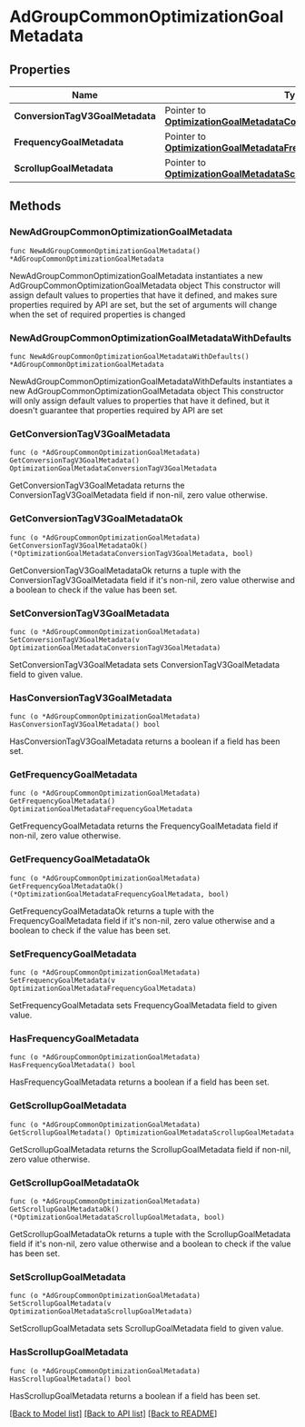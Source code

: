 # AdGroupCommonOptimizationGoalMetadata

## Properties

Name | Type | Description | Notes
------------ | ------------- | ------------- | -------------
**ConversionTagV3GoalMetadata** | Pointer to [**OptimizationGoalMetadataConversionTagV3GoalMetadata**](OptimizationGoalMetadataConversionTagV3GoalMetadata.md) |  | [optional] 
**FrequencyGoalMetadata** | Pointer to [**OptimizationGoalMetadataFrequencyGoalMetadata**](OptimizationGoalMetadataFrequencyGoalMetadata.md) |  | [optional] 
**ScrollupGoalMetadata** | Pointer to [**OptimizationGoalMetadataScrollupGoalMetadata**](OptimizationGoalMetadataScrollupGoalMetadata.md) |  | [optional] 

## Methods

### NewAdGroupCommonOptimizationGoalMetadata

`func NewAdGroupCommonOptimizationGoalMetadata() *AdGroupCommonOptimizationGoalMetadata`

NewAdGroupCommonOptimizationGoalMetadata instantiates a new AdGroupCommonOptimizationGoalMetadata object
This constructor will assign default values to properties that have it defined,
and makes sure properties required by API are set, but the set of arguments
will change when the set of required properties is changed

### NewAdGroupCommonOptimizationGoalMetadataWithDefaults

`func NewAdGroupCommonOptimizationGoalMetadataWithDefaults() *AdGroupCommonOptimizationGoalMetadata`

NewAdGroupCommonOptimizationGoalMetadataWithDefaults instantiates a new AdGroupCommonOptimizationGoalMetadata object
This constructor will only assign default values to properties that have it defined,
but it doesn't guarantee that properties required by API are set

### GetConversionTagV3GoalMetadata

`func (o *AdGroupCommonOptimizationGoalMetadata) GetConversionTagV3GoalMetadata() OptimizationGoalMetadataConversionTagV3GoalMetadata`

GetConversionTagV3GoalMetadata returns the ConversionTagV3GoalMetadata field if non-nil, zero value otherwise.

### GetConversionTagV3GoalMetadataOk

`func (o *AdGroupCommonOptimizationGoalMetadata) GetConversionTagV3GoalMetadataOk() (*OptimizationGoalMetadataConversionTagV3GoalMetadata, bool)`

GetConversionTagV3GoalMetadataOk returns a tuple with the ConversionTagV3GoalMetadata field if it's non-nil, zero value otherwise
and a boolean to check if the value has been set.

### SetConversionTagV3GoalMetadata

`func (o *AdGroupCommonOptimizationGoalMetadata) SetConversionTagV3GoalMetadata(v OptimizationGoalMetadataConversionTagV3GoalMetadata)`

SetConversionTagV3GoalMetadata sets ConversionTagV3GoalMetadata field to given value.

### HasConversionTagV3GoalMetadata

`func (o *AdGroupCommonOptimizationGoalMetadata) HasConversionTagV3GoalMetadata() bool`

HasConversionTagV3GoalMetadata returns a boolean if a field has been set.

### GetFrequencyGoalMetadata

`func (o *AdGroupCommonOptimizationGoalMetadata) GetFrequencyGoalMetadata() OptimizationGoalMetadataFrequencyGoalMetadata`

GetFrequencyGoalMetadata returns the FrequencyGoalMetadata field if non-nil, zero value otherwise.

### GetFrequencyGoalMetadataOk

`func (o *AdGroupCommonOptimizationGoalMetadata) GetFrequencyGoalMetadataOk() (*OptimizationGoalMetadataFrequencyGoalMetadata, bool)`

GetFrequencyGoalMetadataOk returns a tuple with the FrequencyGoalMetadata field if it's non-nil, zero value otherwise
and a boolean to check if the value has been set.

### SetFrequencyGoalMetadata

`func (o *AdGroupCommonOptimizationGoalMetadata) SetFrequencyGoalMetadata(v OptimizationGoalMetadataFrequencyGoalMetadata)`

SetFrequencyGoalMetadata sets FrequencyGoalMetadata field to given value.

### HasFrequencyGoalMetadata

`func (o *AdGroupCommonOptimizationGoalMetadata) HasFrequencyGoalMetadata() bool`

HasFrequencyGoalMetadata returns a boolean if a field has been set.

### GetScrollupGoalMetadata

`func (o *AdGroupCommonOptimizationGoalMetadata) GetScrollupGoalMetadata() OptimizationGoalMetadataScrollupGoalMetadata`

GetScrollupGoalMetadata returns the ScrollupGoalMetadata field if non-nil, zero value otherwise.

### GetScrollupGoalMetadataOk

`func (o *AdGroupCommonOptimizationGoalMetadata) GetScrollupGoalMetadataOk() (*OptimizationGoalMetadataScrollupGoalMetadata, bool)`

GetScrollupGoalMetadataOk returns a tuple with the ScrollupGoalMetadata field if it's non-nil, zero value otherwise
and a boolean to check if the value has been set.

### SetScrollupGoalMetadata

`func (o *AdGroupCommonOptimizationGoalMetadata) SetScrollupGoalMetadata(v OptimizationGoalMetadataScrollupGoalMetadata)`

SetScrollupGoalMetadata sets ScrollupGoalMetadata field to given value.

### HasScrollupGoalMetadata

`func (o *AdGroupCommonOptimizationGoalMetadata) HasScrollupGoalMetadata() bool`

HasScrollupGoalMetadata returns a boolean if a field has been set.


[[Back to Model list]](../README.md#documentation-for-models) [[Back to API list]](../README.md#documentation-for-api-endpoints) [[Back to README]](../README.md)


